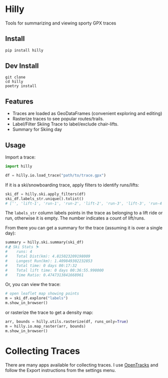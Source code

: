 # Hilly

Tools for summarizing and viewing sporty GPX traces

## Install

```bash
pip install hilly
```

## Dev Install

```
git clone
cd hilly
poetry install
```

## Features

  * Traces are loaded as GeoDataFrames (convenient exploring and editing)
  * Rasterize traces to see popular routes/trails.
  * Label/Filter Skiing Trace to label/exclude chair-lifts.
  * Summary for Skiing day

## Usage

Import a trace:

```python
import hilly

df = hilly.io.load_trace("path/to/trace.gpx")
```

If it is a ski/snowboarding trace, apply filters to identify runs/lifts:

```python
ski_df = hilly.ski.apply_filters(df)
ski_df.labels_str.unique().tolist()
# ['', 'lift-1', 'run-1', 'run-2', 'lift-2', 'run-3', 'lift-3', 'run-4']
```

The `labels_str` column labels points in the trace as belonging to a lift ride or run, otherwise it is empty. The number indicates a count of lift/runs.

From there you can get a summary for the trace (assuming it is over a single day):

```python
summary = hilly.ski.summary(ski_df)
#🏂 Ski Stats ⛷
#    runs: 4
#    Total Dist(km): 4.815023209198009
#    Longest Run(km): 1.409849302232853
#    Total time: 0 days 00:17:32
#    Total lift time: 0 days 00:36:55.990000
#    Time Ratio: 0.4747313841668961
```

Or, you can view the trace:

```python
# open leaflet map showing points
m = ski_df.explore("labels")
m.show_in_browser()
```

or rasterize the trace to get a density map:
```python
arr, bounds = hilly.utils.rasterize(df, runs_only=True)
m = hilly.io.map_raster(arr, bounds)
m.show_in_browser()
```

# Collecting Traces

There are many apps available for collecting traces. I use [OpenTracks](https://opentracksapp.com/) and follow the Export instructions from the settings menu.
